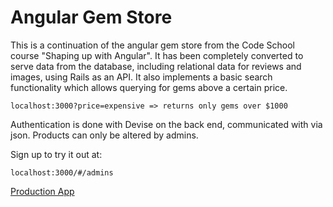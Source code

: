 # Angular Gem Store

This is a continuation of the angular gem store from the Code School course
"Shaping up with Angular". It has been completely converted to serve data
from the database, including relational data for reviews and images,
using Rails as an API. It also implements a basic search
functionality which allows querying for gems above a certain price.

```
localhost:3000?price=expensive => returns only gems over $1000
```

Authentication is done with Devise on the back end, communicated with via json.
Products can only be altered by admins.

Sign up to try it out at:

```
localhost:3000/#/admins
```

[Production App](https://angular-gem-store.herokuapp.com/)
